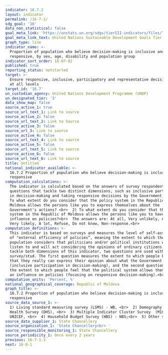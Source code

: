 ```yaml
---
indicator: 16.7.2
layout: indicator
permalink: /16-7-2/
sdg_goal: '16'
data_non_statistical: false
goal_meta_link: 'https://unstats.un.org/sdgs/tierIII-indicators/files/Tier3-16-07-02.pdf'
goal_meta_link_text: United Nations Sustainable Development Goals Tier 3 Work Plan (PDF 77.8 KB)
graph_type: line
indicator_name: >-
  Proportion of population who believe decision-making is inclusive and
  responsive, by sex, age, disability and population group
indicator_sort_order: 16-07-02
published: true
reporting_status: notstarted
target: >-
  Ensure responsive, inclusive, participatory and representative decision-making
  at all levels
target_id: '16.7'
un_custodian_agency: United Nations Development Programme (UNDP)
un_designated_tier: '3'
data_show_map: false
source_active_1: true
source_url_text_1: Link to source
source_active_2: false
source_url_text_2: Link to Source
source_active_3: false
source_url_3: Link to source
source_active_4: false
source_url_text_4: Link to source
source_active_5: false
source_url_text_5: Link to source
source_active_6: false
source_url_text_6: Link to source
title: Untitled
national_indicator_available: >-
  16.7.2 Proportion of population who believe decision-making is inclusive and
  responsive
computation_calculations: >-
  The indicator is calculated based on the answers of survey respondents for two
  questions that tackle two distinct dimensions, such as inclusive participation
  in decision-making and taking responsive decisions by the Government:<br>  1)
  To what extent do you consider that the policy system in the Republic of
  Moldova allows the persons like you to express themselves about the
  Government's actions? <br>  2) To what extent do you consider that the policy
  system in the Republic of Moldova allows the persons like you to have an
  influence on policies?<br>  The answers are: At all, Very unlikely, A little,
  Very likely, A lot, Refuse, Do not know, Non-response.<br>
computation_definitions: >-
  This indicator is based on surveys and measures the level of self-assessment
  of "external efficiency of policies”, meaning the extent to which the
  population considers that politicians and/or political institutions will
  listen to and will act considering the opinions of ordinary citizens. To
  tackle both dimensions of this indicator, two questions are used within the
  survey/stud. The first question measures the extent to which people believe
  that they really can express their opinion about what the Government does
  (inclusive participation in decision-making), and the second question measures
  the extent to which people feel that the political system allows them to have
  an influence on policies (focusing on responsive decision-making).<br>
computation_units: 'Percent, %'
national_geographical_coverage: Republic of Moldova
graph_title: >-
  16.7.2 Proportion of population who believe decision-making is inclusive and
  responsive
source_data_source_1: >-
  1) Living standard measuring survey (LSMS) - WB, <br>  2) Demography and
  Health Survey (DHS), <br>  3) Multiple Indicator Cluster Survey  (MICS) -
  UNICEF, <br>  4) Household Budget Survey (HBS) - NBS;<br>  5) Other surveys 
source_data_supplier_1: State Chancellery
source_organisation_1: 'State Chancellery<br> '
source_responsible_monitoring_1: State Chancellery
source_periodicity_1: Once every 2 years
previous: 16-7-1-3
next: 16-8-1
---
```

